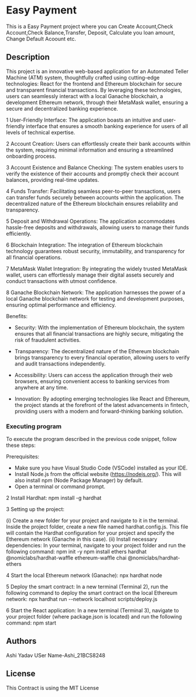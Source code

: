 # Easy Payment

This is a Easy Payment project where you can Create Account,Check Account,Check Balance,Transfer, Deposit, Calculate you loan amount, Change Default Acoount etc. 

## Description

This project is an innovative web-based application for an Automated Teller Machine (ATM) system, thoughtfully crafted using cutting-edge technologies: React for the frontend and Ethereum blockchain for secure and transparent financial transactions. By leveraging these technologies, users can seamlessly interact with a local Ganache blockchain, a development Ethereum network, through their MetaMask wallet, ensuring a secure and decentralized banking experience.

1 User-Friendly Interface: The application boasts an intuitive and user-friendly interface that ensures a smooth banking experience for users of all levels of technical expertise.

2 Account Creation: 
Users can effortlessly create their bank accounts within the system, requiring minimal information and ensuring a streamlined onboarding process.

3 Account Existence and Balance Checking: The system enables users to verify the existence of their accounts and promptly check their account balances, providing real-time updates.

4 Funds Transfer: Facilitating seamless peer-to-peer transactions, users can transfer funds securely between accounts within the application. The decentralized nature of the Ethereum blockchain ensures reliability and transparency.
  
5 Deposit and Withdrawal Operations: The application accommodates hassle-free deposits and withdrawals, allowing users to manage their funds efficiently.

6 Blockchain Integration: The integration of Ethereum blockchain technology guarantees robust security, immutability, and transparency for all financial operations.

7 MetaMask Wallet Integration: By integrating the widely trusted MetaMask wallet, users can effortlessly manage their digital assets securely and conduct transactions with utmost confidence.

8 Ganache Blockchain Network: The application harnesses the power of a local Ganache blockchain network for testing and development purposes, ensuring optimal performance and efficiency.

Benefits:

* Security: With the implementation of Ethereum blockchain, the system ensures that all financial transactions are highly secure, mitigating the risk of fraudulent activities.

* Transparency: The decentralized nature of the Ethereum blockchain brings transparency to every financial operation, allowing users to verify and audit transactions independently.

* Accessibility: Users can access the application through their web browsers, ensuring convenient access to banking services from anywhere at any time.

* Innovation: By adopting emerging technologies like React and Ethereum, the project stands at the forefront of the latest advancements in fintech, providing users with a modern and forward-thinking banking solution.

### Executing program


To execute the program described in the previous code snippet, follow these steps:

Prerequisites:

* Make sure you have Visual Studio Code (VSCode) installed as your IDE.
* Install Node.js from the official website (https://nodejs.org/). This will also install npm (Node Package Manager) by default.
* Open a terminal or command prompt.

2 Install Hardhat:
npm install -g hardhat

3 Setting up the project:

(i) Create a new folder for your project and navigate to it in the terminal.
Inside the project folder, create a new file named hardhat.config.js. This file will contain the Hardhat configuration for your project and specify the Ethereum network (Ganache in this case).
(ii) Install necessary dependencies:
In your terminal, navigate to your project folder and run the following command:
npm init -y
npm install ethers hardhat @nomiclabs/hardhat-waffle ethereum-waffle chai @nomiclabs/hardhat-ethers

4 Start the local Ethereum network (Ganache):
npx hardhat node

5 Deploy the smart contract:
In a new terminal (Terminal 2), run the following command to deploy the smart contract on the local Ethereum network:
npx hardhat run --network localhost scripts/deploy.js

6 Start the React application:
In a new terminal (Terminal 3), navigate to your project folder (where package.json is located) and run the following command:
npm start


## Authors
Ashi Yadav
USer Name-Ashi_21BCS8248

## License
This Contract is using the MIT License
